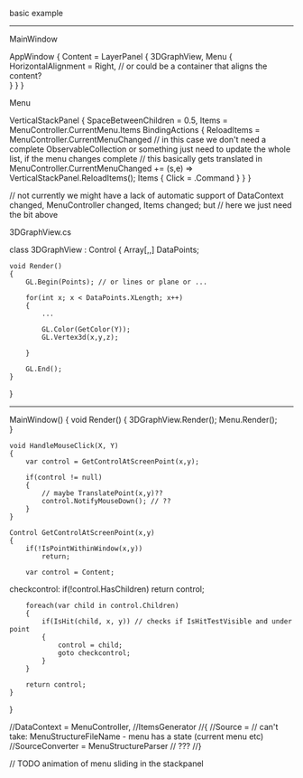 basic example

--------------

MainWindow

AppWindow 
{
	Content = LayerPanel
	{
		3DGraphView,
		Menu 
		{
			HorizontalAlignment = Right, // or could be a container that aligns the content?			
		}
	}
}

Menu

VerticalStackPanel 
{
	SpaceBetweenChildren = 0.5,
	Items = MenuController.CurrentMenu.Items
	BindingActions 
	{
		ReloadItems = MenuController.CurrentMenuChanged // in this case we don't need a complete ObservableCollection or something just need to update the whole list, if the menu changes complete
		// this basically gets translated in MenuController.CurrentMenuChanged += (s,e) => VerticalStackPanel.ReloadItems();
		Items 
		{
			Click = .Command
		}
	}
}

// not currently we might have a lack of automatic support of DataContext changed, MenuController changed, Items changed; but
// here we just need the bit above


3DGraphView.cs

class 3DGraphView : Control
{
	Array[,,] DataPoints;
	
	void Render()
	{
		GL.Begin(Points); // or lines or plane or ...
		
		for(int x; x < DataPoints.XLength; x++)
		{
			...
			
			GL.Color(GetColor(Y));
			GL.Vertex3d(x,y,z);
			
		}
		
		GL.End();
	}	
}

-------------------------------

MainWindow()
{
	void Render()
	{
		3DGraphView.Render();
		Menu.Render();		
	}
	
	void HandleMouseClick(X, Y)
	{
		var control = GetControlAtScreenPoint(x,y);
		
		if(control != null)
		{
			// maybe TranslatePoint(x,y)??
			control.NotifyMouseDown(); // ??
		}
	}
	
	Control GetControlAtScreenPoint(x,y)
	{
		if(!IsPointWithinWindow(x,y))
			return;
	
		var control = Content;
		
checkcontrol:
		if(!control.HasChildren)
			return control;
		
		foreach(var child in control.Children)
		{
			if(IsHit(child, x, y)) // checks if IsHitTestVisible and under point
			{
				control = child;
				goto checkcontrol;
			}
		}
		
		return control;
	}
}




//DataContext = MenuController,	
	//ItemsGenerator 
	//{
		//Source = // can't take: MenuStructureFileName - menu has a state (current menu etc)
		//SourceConverter = MenuStructureParser // ???
	//}

// TODO animation of menu sliding in the stackpanel